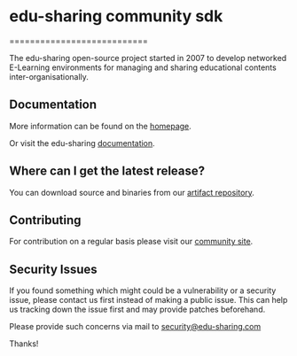# edu-sharing community sdk
===========================

The edu-sharing open-source project started in 2007 to develop networked E-Learning environments for managing and
sharing educational contents inter-organisationally.

Documentation
-------------
More information can be found on the [homepage](http://www.edu-sharing.com).

Or visit the edu-sharing [documentation](http://docs.edu-sharing.com/confluence/edp).

Where can I get the latest release?
-----------------------------------
You can download source and binaries from
our [artifact repository](https://artifacts.edu-sharing.com).

Contributing
------------
For contribution on a regular basis please visit our [community site](http://edu-sharing-network.org/?lang=en).

Security Issues
---------------
If you found something which might could be a vulnerability or a security issue, please contact us first instead of
making a public issue. This can help us tracking down the issue first and may provide patches beforehand.

Please provide such concerns via mail to security@edu-sharing.com

Thanks!
 